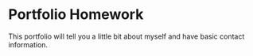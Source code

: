 # Portfolio Homework
 This portfolio will tell you a little bit about myself and have basic contact information.

